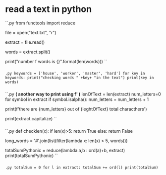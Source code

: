 # read a text in python
``.py
from functools import reduce

file = open("text.txt", "r")

extract = file.read()

words = extract.split()

print("number f words is {}".format(len(words)))
``
###
``.py
keywords = ['house', 'worker', 'master', 'hard']
for key in keywords:
    print("checking words " +key+ "in the text")
    print(key in words)
    ``
###
``.py
**( another way to print using f' )**
lenOfText = len(extract)
 num_letters=0
 for symbol in extract
     if symbol.isalpha():
         num_letters = num_letters + 1

print(f'there are {num_letters} out of {leghtOfText} total characthers')

print(extract.capitalize)
``
###
``.py
def checklen(x):
    if len(x)>5:
        return True
    else:
        return False

long_words = '#'.join(list(filter(lambda x: len(x) > 5, words)))

totalSumPythonic = reduce(lambda a,b : ord(a)+b, extract)
print(totalSumPythonic)
``
### 
``.py
totalSum = 0
for l in extract:
    totalSum += ord(l)
print(totalSum)
``
###
